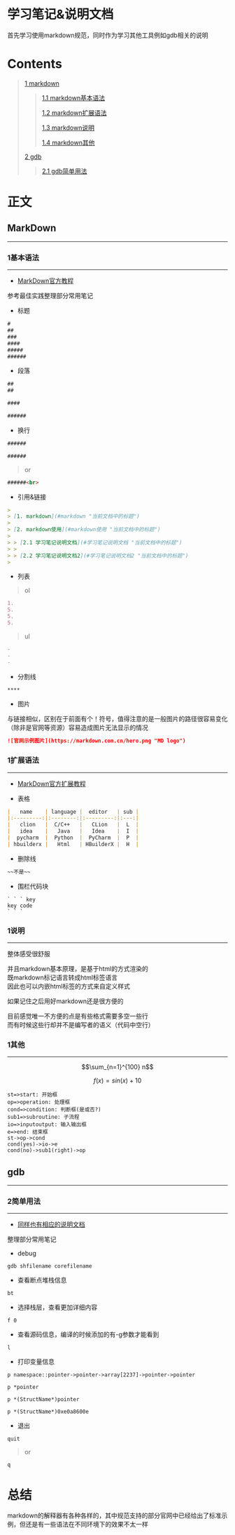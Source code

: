 # 学习笔记&说明文档

首先学习使用markdown规范，同时作为学习其他工具例如gdb相关的说明

# Contents

>
> [1 markdown](#markdown "当前文档中的标题")
>
> > [1.1 markdown基本语法](#1基本语法 "当前文档中的标题")
> >
> > [1.2 markdown扩展语法](#1扩展语法 "当前文档中的标题")
> >
> > [1.3 markdown说明](#1说明 "当前文档中的标题")
> >
> > [1.4 markdown其他](#1其他 "当前文档中的标题")
>
> [2 gdb](#gdb "当前文档中的标题")
>
> > [2.1 gdb简单用法](#2简单用法 "当前文档中的标题")
>

# 正文

## MarkDown

****

### 1基本语法

****

- [MarkDown官方教程](https://markdown.com.cn/basic-syntax/ "官网教程")

参考最佳实践整理部分常用笔记

- 标题

``` markdown
#
##
###
####
#####
######
```

- 段落

``` markdown
##
##

####

######
```

- 换行

``` markdown
######

######
```

> or

``` markdown
######<br>
```

- 引用&链接

``` markdown
>
> [1. markdown](#markdown "当前文档中的标题")
>
> [2. markdown使用](#markdown使用 "当前文档中的标题")
>
> > [2.1 学习笔记说明文档](#学习笔记说明文档 "当前文档中的标题")
> >
> > [2.2 学习笔记说明文档2](#学习笔记说明文档2 "当前文档中的标题")
>
```

- 列表

> ol

``` markdown
1. 
5. 
5. 
5. 
```

> ul

``` markdown
- 
- 
- 
```

- 分割线

``` markdown
****
```

- 图片

与链接相似，区别在于前面有个！符号，值得注意的是一般图片的路径很容易变化（除非是官网等资源）容易造成图片无法显示的情况

``` markdown
![官网示例图片](https://markdown.com.cn/hero.png "MD logo")
```

### 1扩展语法

****

- [MarkDown官方扩展教程](https://markdown.com.cn/extended-syntax/ "官网教程")

- 表格

``` markdown
|   name    | language |  editor   | sub |
|:---------:|:--------:|:---------:|:---:|
|   clion   |  C/C++   |   CLion   |  L  |
|   idea    |   Java   |   Idea    |  I  |
|  pycharm  |  Python  |  PyCharm  |  P  |
| hbuilderx |   Html   | HBuilderX |  H  |
```

- 删除线

``` markdown
~~不是~~
```

- 围栏代码块

```
` ` ` key
key code
` ` `
```

### 1说明

****

整体感受很舒服

并且markdown基本原理，是基于html的方式渲染的<br>
既markdown标记语言转成html标签语言<br>
因此也可以内嵌html标签的方式来自定义样式

如果记住之后用好markdown还是很方便的

目前感觉唯一不方便的点是有些格式需要多空一些行<br>
而有时候这些行却并不是编写者的语义（代码中空行）

### 1其他

****

$$\sum_{n=1}^{100} n$$

$$f(x) = sin(x) + 10$$

``` flow
st=>start: 开始框
op=>operation: 处理框
cond=>condition: 判断框(是或否?)
sub1=>subroutine: 子流程
io=>inputoutput: 输入输出框
e=>end: 结束框
st->op->cond
cond(yes)->io->e
cond(no)->sub1(right)->op
```

## gdb

****

### 2简单用法

****

- [同样也有相应的说明文档](https://zhuanlan.zhihu.com/p/297925056 "知乎-GDB使用")

整理部分常用笔记

- debug

``` shell
gdb shfilename corefilename
```

- 查看断点堆栈信息

``` gdb
bt
```

- 选择栈层，查看更加详细内容

``` gdb
f 0
```

- 查看源码信息，编译的时候添加的有-g参数才能看到

``` gdb
l
```

- 打印变量信息

``` gdb
p namespace::pointer->pointer->array[2237]->pointer->pointer

p *pointer

p *(StructName*)pointer

p *(StructName*)0xe0a8600e
```

- 退出

``` gdb
quit
```

> or

``` gdb
q
```

# 总结

markdown的解释器有各种各样的，其中规范支持的部分官网中已经给出了标准示例，但还是有一些语法在不同环境下的效果不太一样
